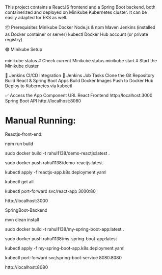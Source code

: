 This project contains a ReactJS frontend and a Spring Boot backend, both containerized and deployed on Minikube Kubernetes cluster. It can be easily adapted for EKS as well.

📦 Prerequisites
    Minikube
    Docker
    Node.js & npm
    Maven
    Jenkins (installed as Docker container or server)
    kubectl
    Docker Hub account (or private registry)



🟢 Minikube Setup
 
 minikube status           # Check current Minikube status
 minikube start            # Start the Minikube cluster
 

🔁 Jenkins CI/CD Integration
📌 Jenkins Job Tasks
    Clone the Git Repository
    Build React & Spring Boot Apps
    Build Docker Images
    Push to Docker Hub
    Deploy to Kubernetes via kubectl


✅ Access the App
Component	      URL
React Frontend	http://localhost:3000
Spring Boot API	http://localhost:8080





Manual Running:
================

Reactjs-front-end:

npm run build

sudo docker build -t rahul1138/demo-reactjs:latest .

sudo docker push rahul1138/demo-reactjs:latest

kubectl apply -f reactjs-app.k8s.deployment.yaml

kubectl get all

kubectl port-forward svc/react-app 3000:80

http://localhost:3000


SpringBoot-Backend


mvn clean install

sudo docker build -t rahul1138/my-spring-boot-app:latest .

sudo docker push rahul1138/my-spring-boot-app:latest

kubectl apply -f my-spring-boot-app.k8s.deployment.yaml

kubectl port-forward svc/spring-boot-service 8080:8080


http://localhost:8080
